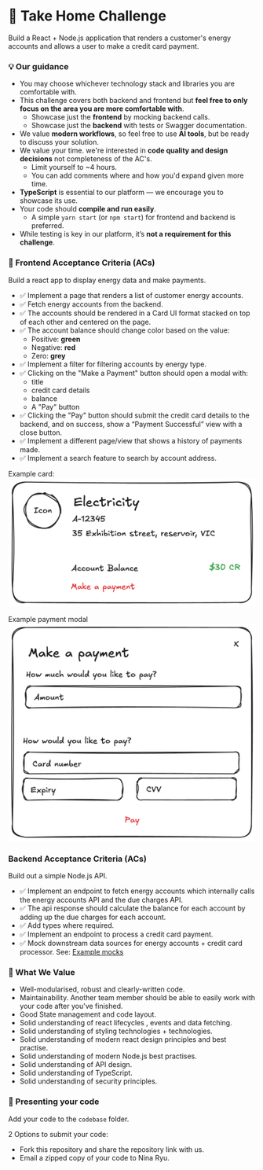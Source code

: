 # 🧪 Take Home Challenge

Build a React + Node.js application that renders a customer's energy accounts and allows a user to make a credit card payment.

### 💡 Our guidance
- You may choose whichever technology stack and libraries you are comfortable with.
- This challenge covers both backend and frontend but **feel free to only focus on the area you are more comfortable with**.
    - Showcase just the **frontend** by mocking backend calls.
    - Showcase just the **backend** with tests or Swagger documentation.
- We value **modern workflows**, so feel free to use **AI tools**, but be ready to discuss your solution.
- We value your time. we're interested in **code quality and design decisions** not completeness of the AC's.
  - Limit yourself to ~4 hours.
  - You can add comments where and how you'd expand given more time.
- **TypeScript** is essential to our platform — we encourage you to showcase its use.
- Your code should **compile and run easily**.
  - A simple `yarn start` (or `npm start`) for frontend and backend is preferred.
- While testing is key in our platform, it’s **not a requirement for this challenge**.

### 🎨 Frontend Acceptance Criteria (ACs)

Build a react app to display energy data and make payments.
- ✅ Implement a page that renders a list of customer energy accounts.
- ✅ Fetch energy accounts from the backend.
- ✅ The accounts should be rendered in a Card UI format stacked on top of each other and centered on the page.
- ✅ The account balance should change color based on the value:
    - Positive: **green**
    - Negative: **red**
    - Zero: **grey**
- ✅ Implement a filter for filtering accounts by energy type.
- ✅ Clicking on the "Make a Payment" button should open a modal with:
    - title
    - credit card details
    - balance
    - A "Pay" button
- ✅ Clicking the "Pay" button should submit the credit card details to the backend, and on success, show a “Payment Successful” view with a close button.
- ✅ Implement a different page/view that shows a history of payments made.
- ✅ Implement a search feature to search by account address.

Example card:<br/>
<img src="./example-ui/example-card.png" alt="card-example" width="640"/>


Example payment modal<br/>
<img src="./example-ui/example-modal.png" alt="modal-example" width="640"/>

### Backend Acceptance Criteria (ACs)

Build out a simple Node.js API.
- ✅ Implement an endpoint to fetch energy accounts which internally calls the energy accounts API and the due charges API.
- ✅ The api response should calculate the balance for each account by adding up the due charges for each account.
- ✅ Add types where required.
- ✅ Implement an endpoint to process a credit card payment.
- ✅ Mock downstream data sources for energy accounts + credit card processor. See: [Example mocks](./example-mocks/energyAccountsAPIMock.ts)


### 💎 What We Value

- Well-modularised, robust and clearly-written code.
- Maintainability. Another team member should be able to easily work with your code after you've finished.
- Good State management and code layout.
- Solid understanding of react lifecycles , events and data fetching.
- Solid understanding of styling technologies + technologies.
- Solid understanding of modern react design principles and best practise.
- Solid understanding of modern Node.js best practises.
- Solid understanding of API design.
- Solid understanding of TypeScript.
- Solid understanding of security principles.

### 🚀 Presenting your code

Add your code to the `codebase` folder.

2 Options to submit your code:
- Fork this repository and share the repository link with us.
- Email a zipped copy of your code to Nina Ryu. 

